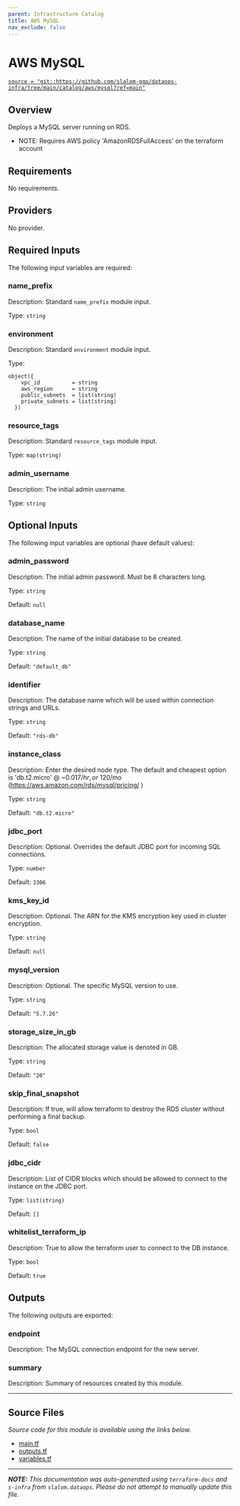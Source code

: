 ```yaml
---
parent: Infrastructure Catalog
title: AWS MySQL
nav_exclude: false
---
```

# AWS MySQL

[`source = "git::https://github.com/slalom-ggp/dataops-infra/tree/main/catalog/aws/mysql?ref=main"`](https://github.com/slalom-ggp/dataops-infra/tree/main/catalog/aws/mysql)

## Overview


Deploys a MySQL server running on RDS.

* NOTE: Requires AWS policy 'AmazonRDSFullAccess' on the terraform account

## Requirements

No requirements.

## Providers

No provider.

## Required Inputs

The following input variables are required:

### name\_prefix

Description: Standard `name_prefix` module input.

Type: `string`

### environment

Description: Standard `environment` module input.

Type:

```hcl
object({
    vpc_id          = string
    aws_region      = string
    public_subnets  = list(string)
    private_subnets = list(string)
  })
```

### resource\_tags

Description: Standard `resource_tags` module input.

Type: `map(string)`

### admin\_username

Description: The initial admin username.

Type: `string`

## Optional Inputs

The following input variables are optional (have default values):

### admin\_password

Description: The initial admin password. Must be 8 characters long.

Type: `string`

Default: `null`

### database\_name

Description: The name of the initial database to be created.

Type: `string`

Default: `"default_db"`

### identifier

Description: The database name which will be used within connection strings and URLs.

Type: `string`

Default: `"rds-db"`

### instance\_class

Description: Enter the desired node type. The default and cheapest option is 'db.t2.micro' @ ~$0.017/hr, or ~$120/mo (https://aws.amazon.com/rds/mysql/pricing/ )

Type: `string`

Default: `"db.t2.micro"`

### jdbc\_port

Description: Optional. Overrides the default JDBC port for incoming SQL connections.

Type: `number`

Default: `3306`

### kms\_key\_id

Description: Optional. The ARN for the KMS encryption key used in cluster encryption.

Type: `string`

Default: `null`

### mysql\_version

Description: Optional. The specific MySQL version to use.

Type: `string`

Default: `"5.7.26"`

### storage\_size\_in\_gb

Description: The allocated storage value is denoted in GB.

Type: `string`

Default: `"20"`

### skip\_final\_snapshot

Description: If true, will allow terraform to destroy the RDS cluster without performing a final backup.

Type: `bool`

Default: `false`

### jdbc\_cidr

Description: List of CIDR blocks which should be allowed to connect to the instance on the JDBC port.

Type: `list(string)`

Default: `[]`

### whitelist\_terraform\_ip

Description: True to allow the terraform user to connect to the DB instance.

Type: `bool`

Default: `true`

## Outputs

The following outputs are exported:

### endpoint

Description: The MySQL connection endpoint for the new server.

### summary

Description: Summary of resources created by this module.

---------------------

## Source Files

_Source code for this module is available using the links below._

* [main.tf](https://github.com/slalom-ggp/dataops-infra/tree/main//catalog/aws/mysql/main.tf)
* [outputs.tf](https://github.com/slalom-ggp/dataops-infra/tree/main//catalog/aws/mysql/outputs.tf)
* [variables.tf](https://github.com/slalom-ggp/dataops-infra/tree/main//catalog/aws/mysql/variables.tf)

---------------------

_**NOTE:** This documentation was auto-generated using
`terraform-docs` and `s-infra` from `slalom.dataops`.
Please do not attempt to manually update this file._
